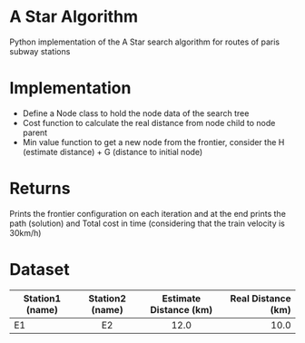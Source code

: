 # A Star Algorithm

Python implementation of the A Star search algorithm for routes of paris subway stations

# Implementation

- Define a Node class to hold the node data of the search tree
- Cost function to calculate the real distance from node child to node parent
- Min value function to get a new node from the frontier, consider the H (estimate distance) + G (distance to initial node)

# Returns

Prints the frontier configuration on each iteration and at the end prints the path (solution) and Total cost in time (considering that the train velocity is 30km/h)

# Dataset

| Station1 (name)        | Station2 (name)           | Estimate Distance (km)  | Real Distance (km) |
| ---------------------- |:-------------------------:|:-----------------------:| ------------------:|
| E1                     | E2                        | 12.0                    | 10.0               |
